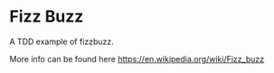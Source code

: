 # Fizz Buzz

A TDD example of fizzbuzz.

More info can be found here https://en.wikipedia.org/wiki/Fizz_buzz
